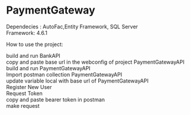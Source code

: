 # PaymentGateway
Dependecies : AutoFac,Entity Framework, SQL Server <br />
Framework: 4.6.1

How to use the project: <br />

build and run BankAPI <br />
copy and paste base url in the webconfig of project PaymentGatewayAPI <br />
build and run PaymentGatewayAPI <br />
Import postman collection PaymentGatewayAPI <br />
update variable local with base url of PaymentGatewayAPI <br />
Register New User <br />
Request Token <br />
copy and paste bearer token in postman <br />
make request <br />
